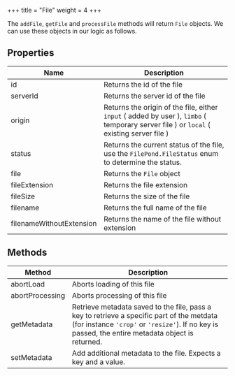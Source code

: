 +++
title = "File"
weight = 4
+++

The `addFile`, `getFile` and `processFile` methods will return `File` objects. We can use these objects in our logic as follows.

## Properties

| Name                     | Description                                                                                         |
| ------------------------ | --------------------------------------------------------------------------------------------------- |
| id                       | Returns the id of the file                                                                          |
| serverId                 | Returns the server id of the file                                                                   |
| origin                   | Returns the origin of the file, either `input` ( added by user ), `limbo` ( temporary server file ) or `local` ( existing server file ) |
| status                   | Returns the current status of the file, use the `FilePond.FileStatus` enum to determine the status. |
| file                     | Returns the `File` object                                                                           |
| fileExtension            | Returns the file extension                                                                          |
| fileSize                 | Returns the size of the file                                                                        |
| filename                 | Returns the full name of the file                                                                   |
| filenameWithoutExtension | Returns the name of the file without extension                                                      |

## Methods

| Method          | Description                                                                                                                                                                                    |
| --------------- | ---------------------------------------------------------------------------------------------------------------------------------------------------------------------------------------------- |
| abortLoad       | Aborts loading of this file                                                                                                                                                                    |
| abortProcessing | Aborts processing of this file                                                                                                                                                                 |
| getMetadata     | Retrieve metadata saved to the file, pass a key to retrieve a specific part of the metdata (for instance `'crop'` or `'resize'`). If no key is passed, the entire metadata object is returned. |
| setMetadata     | Add additional metadata to the file. Expects a key and a value.                                                                                                                                |
